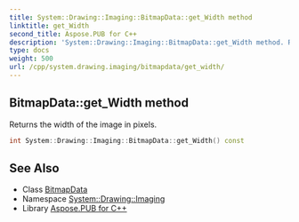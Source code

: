 ```yaml
---
title: System::Drawing::Imaging::BitmapData::get_Width method
linktitle: get_Width
second_title: Aspose.PUB for C++
description: 'System::Drawing::Imaging::BitmapData::get_Width method. Returns the width of the image in pixels in C++.'
type: docs
weight: 500
url: /cpp/system.drawing.imaging/bitmapdata/get_width/
---
```

## BitmapData::get_Width method


Returns the width of the image in pixels.

```cpp
int System::Drawing::Imaging::BitmapData::get_Width() const
```

## See Also

* Class [BitmapData](../)
* Namespace [System::Drawing::Imaging](../../)
* Library [Aspose.PUB for C++](../../../)
